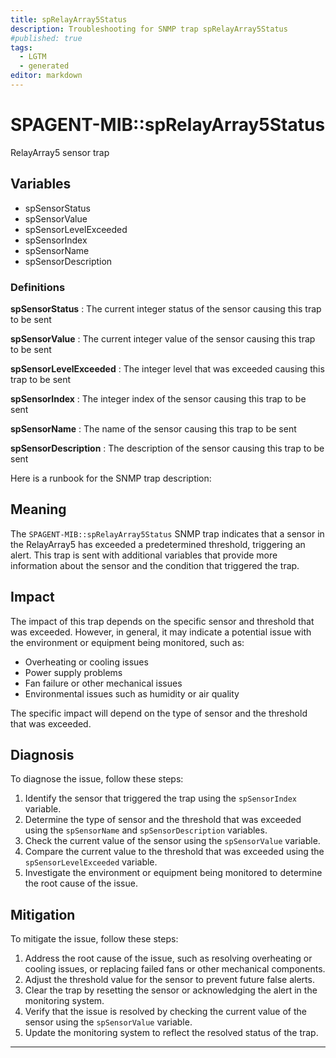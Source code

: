 ```yaml
---
title: spRelayArray5Status
description: Troubleshooting for SNMP trap spRelayArray5Status
#published: true
tags:
  - LGTM
  - generated
editor: markdown
---
```


# SPAGENT-MIB::spRelayArray5Status 

RelayArray5 sensor trap 


## Variables


  - spSensorStatus
  - spSensorValue
  - spSensorLevelExceeded
  - spSensorIndex
  - spSensorName
  - spSensorDescription 

### Definitions 


**spSensorStatus** 
: The current integer status of the sensor causing this trap to be sent 

**spSensorValue** 
: The current integer value of the sensor causing this trap to be sent 

**spSensorLevelExceeded** 
: The integer level that was exceeded causing this trap to be sent 

**spSensorIndex** 
: The integer index of the sensor causing this trap to be sent 

**spSensorName** 
: The name of the sensor causing this trap to be sent 

**spSensorDescription** 
: The description of the sensor causing this trap to be sent 


Here is a runbook for the SNMP trap description:

## Meaning

The `SPAGENT-MIB::spRelayArray5Status` SNMP trap indicates that a sensor in the RelayArray5 has exceeded a predetermined threshold, triggering an alert. This trap is sent with additional variables that provide more information about the sensor and the condition that triggered the trap.

## Impact

The impact of this trap depends on the specific sensor and threshold that was exceeded. However, in general, it may indicate a potential issue with the environment or equipment being monitored, such as:

* Overheating or cooling issues
* Power supply problems
* Fan failure or other mechanical issues
* Environmental issues such as humidity or air quality

The specific impact will depend on the type of sensor and the threshold that was exceeded.

## Diagnosis

To diagnose the issue, follow these steps:

1. Identify the sensor that triggered the trap using the `spSensorIndex` variable.
2. Determine the type of sensor and the threshold that was exceeded using the `spSensorName` and `spSensorDescription` variables.
3. Check the current value of the sensor using the `spSensorValue` variable.
4. Compare the current value to the threshold that was exceeded using the `spSensorLevelExceeded` variable.
5. Investigate the environment or equipment being monitored to determine the root cause of the issue.

## Mitigation

To mitigate the issue, follow these steps:

1. Address the root cause of the issue, such as resolving overheating or cooling issues, or replacing failed fans or other mechanical components.
2. Adjust the threshold value for the sensor to prevent future false alerts.
3. Clear the trap by resetting the sensor or acknowledging the alert in the monitoring system.
4. Verify that the issue is resolved by checking the current value of the sensor using the `spSensorValue` variable.
5. Update the monitoring system to reflect the resolved status of the trap.
---




